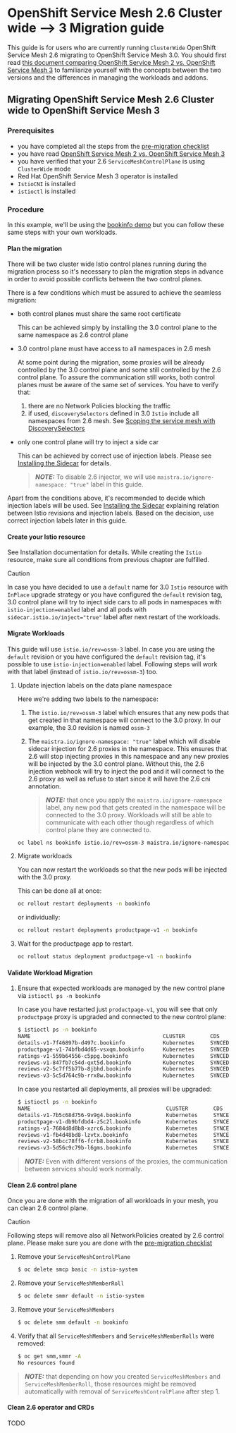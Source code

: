 # OpenShift Service Mesh 2.6 Cluster wide --> 3 Migration guide
This guide is for users who are currently running `ClusterWide` OpenShift Service Mesh 2.6 migrating to OpenShift Service Mesh 3.0. You should first read [this document comparing OpenShift Service Mesh 2 vs. OpenShift Service Mesh 3](../../ossm2-vs-ossm3.md) to familiarize yourself with the concepts between the two versions and the differences in managing the workloads and addons.

## Migrating OpenShift Service Mesh 2.6 Cluster wide to OpenShift Service Mesh 3

### Prerequisites
- you have completed all the steps from the [pre-migration checklist](../README.md#pre-migration-checklist)
- you have read [OpenShift Service Mesh 2 vs. OpenShift Service Mesh 3](../../ossm2-vs-ossm3.md)
- you have verified that your 2.6 `ServiceMeshControlPlane` is using `ClusterWide` mode
- Red Hat OpenShift Service Mesh 3 operator is installed
- `IstioCNI` is installed
- `istioctl` is installed

### Procedure
In this example, we'll be using the [bookinfo demo](https://raw.githubusercontent.com/Maistra/istio/maistra-2.6/samples/bookinfo/platform/kube/bookinfo.yaml) but you can follow these same steps with your own workloads.

#### Plan the migration
There will be two cluster wide Istio control planes running during the migration process so it's necessary to plan the migration steps in advance in order to avoid possible conflicts between the two control planes.

There is a few conditions which must be assured to achieve the seamless migration:
- both control planes must share the same root certificate

  This can be achieved simply by installing the 3.0 control plane to the same namespace as 2.6 control plane
- 3.0 control plane must have access to all namespaces in 2.6 mesh

  At some point during the migration, some proxies will be already controlled by the 3.0 control plane and some still controlled by the 2.6 control plane. To assure the communication still works, both control planes must be aware of the same set of services. You have to verify that:
  1. there are no Network Policies blocking the traffic
  1. if used, `discoverySelectors`  defined in 3.0 `Istio` include all namespaces from 2.6 mesh. See [Scoping the service mesh with DiscoverySelectors](../../create-mesh/README.md)
- only one control plane will try to inject a side car

  This can be achieved by correct use of injection labels. Please see [Installing the Sidecar](../../injection/README.md) for details.
  > **_NOTE:_** To disable 2.6 injector, we will use `maistra.io/ignore-namespace: "true"` label in this guide.

Apart from the conditions above, it's recommended to decide which injection labels will be used. See [Installing the Sidecar](../../injection/README.md) explaining relation between Istio revisions and injection labels. Based on the decision, use correct injection labels later in this guide.

#### Create your Istio resource
See Installation documentation for details.
While creating the `Istio` resource, make sure all conditions from previous chapter are fulfilled.

> [!CAUTION]
> In case you have decided to use a `default` name for 3.0 `Istio` resource with `InPlace` upgrade strategy or you have configured the `default` revision tag, 3.0 control plane will try to inject side cars to all pods in namespaces with `istio-injection=enabled` label and all pods with `sidecar.istio.io/inject="true"` label after next restart of the workloads.

#### Migrate Workloads
This guide will use `istio.io/rev=ossm-3` label. In case you are using the `default` revision or you have configured the `default` revision tag, it's possible to use `istio-injection=enabled` label. Following steps will work with that label (instead of `istio.io/rev=ossm-3`) too.

1. Update injection labels on the data plane namespace

    Here we're adding two labels to the namespace:

    1. The `istio.io/rev=ossm-3` label which ensures that any new pods that get created in that namespace will connect to the 3.0 proxy. In our example, the 3.0 revision is named `ossm-3`
    2. The `maistra.io/ignore-namespace: "true"` label which will disable sidecar injection for 2.6 proxies in the namespace. This ensures that 2.6 will stop injecting proxies in this namespace and any new proxies will be injected by the 3.0 control plane. Without this, the 2.6 injection webhook will try to inject the pod and it will connect to the 2.6 proxy as well as refuse to start since it will have the 2.6 cni annotation.

        > **_NOTE:_** that once you apply the `maistra.io/ignore-namespace` label, any new pod that gets created in the namespace will be connected to the 3.0 proxy. Workloads will still be able to communicate with each other though regardless of which control plane they are connected to.

    ```sh
    oc label ns bookinfo istio.io/rev=ossm-3 maistra.io/ignore-namespace="true" --overwrite=true
    ```

1. Migrate workloads

    You can now restart the workloads so that the new pods will be injected with the 3.0 proxy.

    This can be done all at once:

    ```sh
    oc rollout restart deployments -n bookinfo
    ```
    or individually:
    ```sh
    oc rollout restart deployments productpage-v1 -n bookinfo
    ```

1. Wait for the productpage app to restart.

    ```sh
    oc rollout status deployment productpage-v1 -n bookinfo
    ```

#### Validate Workload Migration
1.  Ensure that expected workloads are managed by the new control plane via `istioctl ps -n bookinfo`

    In case you have restarted just `productpage-v1`, you will see that only `productpage` proxy is upgraded and connected to the new control plane:
    ```sh
    $ istioctl ps -n bookinfo
    NAME                                          CLUSTER        CDS             LDS             EDS             RDS             ECDS         ISTIOD                                           VERSION
    details-v1-7f46897b-d497c.bookinfo            Kubernetes     SYNCED          SYNCED          SYNCED          SYNCED          NOT SENT     istiod-install-istio-system-866b57d668-6lpcr     1.20.8
    productpage-v1-74bfbd4d65-vsxqm.bookinfo      Kubernetes     SYNCED (4s)     SYNCED (4s)     SYNCED (3s)     SYNCED (4s)     IGNORED      istiod-ossm-3-797bb4d78f-xpchx                   1.23.2
    ratings-v1-559b64556-c5ppg.bookinfo           Kubernetes     SYNCED          SYNCED          SYNCED          SYNCED          NOT SENT     istiod-install-istio-system-866b57d668-6lpcr     1.20.8
    reviews-v1-847fb7c54d-qxt5d.bookinfo          Kubernetes     SYNCED          SYNCED          SYNCED          SYNCED          NOT SENT     istiod-install-istio-system-866b57d668-6lpcr     1.20.8
    reviews-v2-5c7ff5b77b-8jbhd.bookinfo          Kubernetes     SYNCED          SYNCED          SYNCED          SYNCED          NOT SENT     istiod-install-istio-system-866b57d668-6lpcr     1.20.8
    reviews-v3-5c5d764c9b-rrx8w.bookinfo          Kubernetes     SYNCED          SYNCED          SYNCED          SYNCED          NOT SENT     istiod-install-istio-system-866b57d668-6lpcr     1.20.8
    ```
    In case you restarted all deployments, all proxies will be upgraded:
    ```sh
    $ istioctl ps -n bookinfo
    NAME                                           CLUSTER        CDS              LDS              EDS             RDS              ECDS        ISTIOD                             VERSION
    details-v1-7b5c68d756-9v9g4.bookinfo           Kubernetes     SYNCED (13s)     SYNCED (13s)     SYNCED (4s)     SYNCED (13s)     IGNORED     istiod-ossm-3-797bb4d78f-xpchx     1.23.2
    productpage-v1-db9bfdbd4-z5c2l.bookinfo        Kubernetes     SYNCED (9s)      SYNCED (9s)      SYNCED (4s)     SYNCED (9s)      IGNORED     istiod-ossm-3-797bb4d78f-xpchx     1.23.2
    ratings-v1-7684d8d8b8-xzrc6.bookinfo           Kubernetes     SYNCED (12s)     SYNCED (12s)     SYNCED (4s)     SYNCED (12s)     IGNORED     istiod-ossm-3-797bb4d78f-xpchx     1.23.2
    reviews-v1-fb4d48bd8-lzvtx.bookinfo            Kubernetes     SYNCED (12s)     SYNCED (12s)     SYNCED (4s)     SYNCED (12s)     IGNORED     istiod-ossm-3-797bb4d78f-xpchx     1.23.2
    reviews-v2-58bcc78ff6-fcrb8.bookinfo           Kubernetes     SYNCED (11s)     SYNCED (11s)     SYNCED (4s)     SYNCED (11s)     IGNORED     istiod-ossm-3-797bb4d78f-xpchx     1.23.2
    reviews-v3-5d56c9c79b-l6gms.bookinfo           Kubernetes     SYNCED (11s)     SYNCED (11s)     SYNCED (4s)     SYNCED (11s)     IGNORED     istiod-ossm-3-797bb4d78f-xpchx     1.23.2
    ```
  > **_NOTE:_** Even with different versions of the proxies, the communication between services should work normally.

#### Clean 2.6 control plane
Once you are done with the migration of all workloads in your mesh, you can clean 2.6 control plane.

> [!CAUTION]
> Following steps will remove also all NetworkPolicies created by 2.6 control plane. Please make sure you are done with the [pre-migration checklist](../README.md#pre-migration-checklist)

1. Remove your `ServiceMeshControlPlane`
    ```sh
    $ oc delete smcp basic -n istio-system
    ```
1. Remove your `ServiceMeshMemberRoll`
    ```sh
    $ oc delete smmr default -n istio-system
    ```
1. Remove your `ServiceMeshMembers`
    ```sh
    $ oc delete smm default -n bookinfo
    ```
1. Verify that all `ServiceMeshMembers` and `ServiceMeshMemberRolls` were removed:
    ```sh
    $ oc get smm,smmr -A
    No resources found
    ```

> **_NOTE:_** that depending on how you created `ServiceMeshMembers` and `ServiceMeshMemberRoll`, those resources might be removed automatically with removal of `ServiceMeshControlPlane` after step 1.

#### Clean 2.6 operator and CRDs
TODO